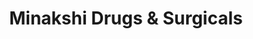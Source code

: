 ---
title: "Minakshi Drugs & Surgicals"
url: /jorhat/minakshi-drugs-and-surgicals/
shop: chemist
---